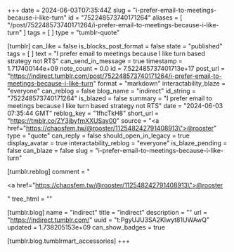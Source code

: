 +++
date = 2024-06-03T07:35:44Z
slug = "i-prefer-email-to-meetings-because-i-like-turn"
id = "752248573740171264"
aliases = [ "/post/752248573740171264/i-prefer-email-to-meetings-because-i-like-turn" ]
tags = [ ]
type = "tumblr-quote"

[tumblr]
can_like = false
is_blocks_post_format = false
state = "published"
tags = [ ]
text = "I prefer email to meetings because I like turn based strategy not RTS"
can_send_in_message = true
timestamp = 1.717400144e+09
note_count = 0.0
id = 7.522485737401713e+17
post_url = "https://indirect.tumblr.com/post/752248573740171264/i-prefer-email-to-meetings-because-i-like-turn"
format = "markdown"
interactability_blaze = "everyone"
can_reblog = false
blog_name = "indirect"
id_string = "752248573740171264"
is_blazed = false
summary = "I prefer email to meetings because I like turn based strategy not RTS"
date = "2024-06-03 07:35:44 GMT"
reblog_key = "1fhcTkH8"
short_url = "https://tmblr.co/ZY3jbyfmXXUSay00"
source = "<a href=\"https://chaosfem.tw/@rooster/112548242791408913\">@rooster</a>"
type = "quote"
can_reply = false
should_open_in_legacy = true
display_avatar = true
interactability_reblog = "everyone"
is_blaze_pending = false
can_blaze = false
slug = "i-prefer-email-to-meetings-because-i-like-turn"

[tumblr.reblog]
comment = "<p><a href=\"https://chaosfem.tw/@rooster/112548242791408913\">@rooster</a></p>"
tree_html = ""

[tumblr.blog]
name = "indirect"
title = "indirect"
description = ""
url = "https://indirect.tumblr.com/"
uuid = "t:PgyUJU3SA2Klwyt81UWAwQ"
updated = 1.738205153e+09
can_show_badges = true

[tumblr.blog.tumblrmart_accessories]
+++
